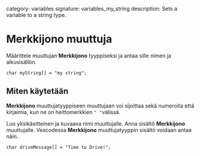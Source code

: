 category: variables 
signature: variables_my_string
description: Sets a variable to a string type.

# Merkkijono muuttuja

Määrittele muuttujan **Merkkijono** tyyppiseksi ja antaa sille nimen ja alkusisällön.

`char myString[] = "my string";`

## Miten käytetään

**Merkkijono** muuttujatyyppiseen muuttujaan voi sijoittaa sekä numeroita että kirjaimia, kun ne on heittomerkkien `" "`välissä.

Luo yksikäsitteinen ja kuvaava nimi muuttujalle. Anna sisältö **Merkkijono** muuttujalle.  Vexcodessa  **Merkkijono** muuttujatyyppin sisältö voidaan antaa näin.

`char driveMessage[] = "Time to Drive!";`


<advanced>
</advanced>
